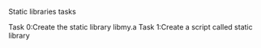Static libraries tasks

Task 0:Create the static library libmy.a
Task 1:Create a script called static library
